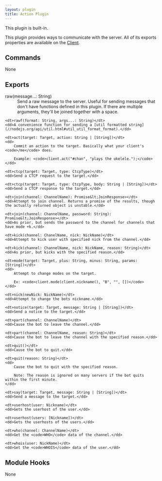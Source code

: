 ```yaml
---
layout: plugin
title: Action Plugin
---
```


This plugin is built-in.

This plugin provides ways to communicate with the server. All of its exports properties are available on the [Client](/documentation/api/client).

## Commands

None

## Exports

<dl>
    <dt>raw(message...: String)</dt>
    <dd>Send a raw message to the server. Useful for sending messages that don't have functions defined in this plugin. If there are multiple arguments, they'll be joined together with a space.</dd>

    <dt>rawf(format: String, args...: String)</dt>
    <dd>A convenience function for sending a [util formatted string](//nodejs.org/api/util.html#util_util_format_format).</dd>

    <dt>act(target: Target, action: String | [String])</dt>
    <dd>
        Commit an action to the target. Basically what your client's <code>/me</code> does.

        Example: <code>client.act("#chan", "plays the ukelele.");</code>
    </dd>

    <dt>ctcp(target: Target, type: CtcpType)</dt>
    <dd>Send a CTCP request to the target.</dd>

    <dt>ctcp(target: Target, type: CtcpType, body: String | [String])</dt>
    <dd>Send a CTCP response to the target.</dd>

    <dt>join(channel: ChannelName): Promise&lt;JoinResponse></dt>
    <dd>Attempt to join channel. Returns a promise of the results, though the actually returned object is unstable.</dd>

    <dt>join(channel: ChannelName, password: String): Promise&lt;JoinResponse></dt>
    <dd>As prior, but sends the password to the channel for channels that have mode +k.</dd>

    <dt>kick(channel: ChanelName, nick: NickName)</dt>
    <dd>Attempt to kick user with specified nick from the channel.</dd>

    <dt>kick(channel: ChannelName, nick: NickName, reason: String)</dt>
    <dd>As prior, but kicks with the specified reason.</dd>

    <dt>mode(target: Target, plus: String, minus: String, params: [String])</dt>
    <dd>
        Attempt to change modes on the target.

        Ex: <code>client.mode(client.nickname(), "B", "", [])</code>
    </dd>

    <dt>nick(newNick: NickName)</dt>
    <dd>Attempt to change the bots nickname.</dd>

    <dt>notice(target: Target, message: String | [String])</dt>
    <dd>Send a notice to the target.</dd>

    <dt>part(channel: ChannelName)</dt>
    <dd>Cause the bot to leave the channel.</dd>

    <dt>part(channel: ChannelName, reason: String)</dt>
    <dd>Cause the bot to leave the channel with the specified reason.</dd>

    <dt>quit()</dt>
    <dd>Cause the bot to quit.</dd>

    <dt>quit(reason: String)</dt>
    <dd>
        Cause the bot to quit with the specified reason.

        Note: The reason is ignored on many servers if the bot quits within the first minute.
    </dd>

    <dt>say(target: Target, message: String | [String])</dt>
    <dd>Send a message to the target.</dd>

    <dt>userhost(user: Nickname)</dt>
    <dd>Gets the userhost of the user.</dd>

    <dt>userhost(users: [Nickname])</dt>
    <dd>Gets the userhosts of the users.</dd>

    <dt>who(channel: ChannelName)</dt>
    <dd>Get the <code>WHO</code> data of the channel.</dd>

    <dt>whois(user: NickName)</dt>
    <dd>Get the <code>WHOIS</code> data of the user.</dd>
</dl>

## Module Hooks

None
